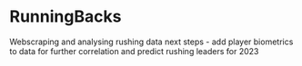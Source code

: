 # RunningBacks
Webscraping and analysing rushing data
next steps - add player biometrics to data for further correlation and predict rushing leaders for 2023
